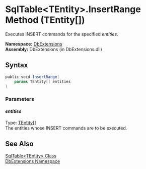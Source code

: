 SqlTable&lt;TEntity>.InsertRange Method (TEntity[])
===================================================
Executes INSERT commands for the specified *entities*.

**Namespace:** [DbExtensions][1]  
**Assembly:** DbExtensions (in DbExtensions.dll)

Syntax
------

```csharp
public void InsertRange(
	params TEntity[] entities
)
```

### Parameters

#### *entities*
Type: [TEntity][2][]  
The entities whose INSERT commands are to be executed.


See Also
--------
[SqlTable&lt;TEntity> Class][2]  
[DbExtensions Namespace][1]  

[1]: ../README.md
[2]: README.md